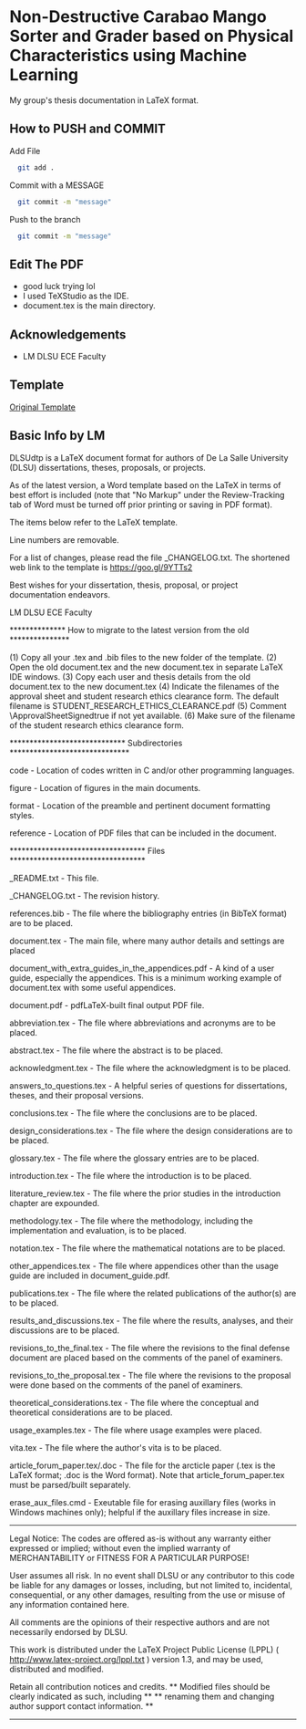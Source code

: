
# Non-Destructive Carabao Mango Sorter and Grader based on Physical Characteristics using Machine Learning

My group's thesis documentation in LaTeX format. 


## How to PUSH and COMMIT
Add File
```bash
  git add .
```
Commit with a MESSAGE
```bash
  git commit -m "message"
```
Push to the branch
```bash
  git commit -m "message"
```

## Edit The PDF

- good luck trying lol
- I used TeXStudio as the IDE.
- document.tex is the main directory.



## Acknowledgements

 - LM DLSU ECE Faculty


## Template

[Original Template](https://goo.gl/9YTTs2)

## Basic Info by LM

DLSUdtp is a LaTeX document format for authors of De La Salle University (DLSU) dissertations, theses, proposals, or projects. 

As of the latest version, a Word template based on the LaTeX in terms of best effort is included (note that "No Markup" under the Review-Tracking tab of Word must be turned off prior printing or saving in PDF format).

The items below refer to the LaTeX template.

Line numbers are removable.

For a list of changes, please read the file _CHANGELOG.txt.  The shortened web link to the template is https://goo.gl/9YTTs2 

Best wishes for your dissertation, thesis, proposal, or project documentation endeavors.

LM
DLSU ECE Faculty

************** How to migrate to the latest version from the old ***************

(1)  Copy all your .tex and .bib files to the new folder of the template.
(2)  Open the old document.tex and the new document.tex in separate LaTeX IDE windows.
(3)  Copy each user and thesis details from the old document.tex to the new document.tex
(4)  Indicate the filenames of the approval sheet and student research ethics clearance form. The default filename is STUDENT_RESEARCH_ETHICS_CLEARANCE.pdf
(5)  Comment \ApprovalSheetSignedtrue if not yet available.
(6)  Make sure of the filename of the student research ethics clearance form.

***************************** Subdirectories ******************************

code      - Location of codes written in C and/or other programming languages.

figure    - Location of figures in the main documents.

format    - Location of the preamble and pertinent document formatting styles.

reference - Location of PDF files that can be included in the document.


********************************** Files **********************************

_README.txt                    - This file.

_CHANGELOG.txt                 - The revision history.

references.bib                 - The file where the bibliography entries (in BibTeX format) are to be placed. 

document.tex                   - The main file, where many author details and settings are placed

document_with_extra_guides_in_the_appendices.pdf - A kind of a user guide, especially the appendices. This is a minimum working example of document.tex with some useful appendices.
  
document.pdf                   - pdfLaTeX-built final output PDF file.

abbreviation.tex               - The file where abbreviations and acronyms are to be placed.

abstract.tex                   - The file where the abstract is to be placed. 

acknowledgment.tex             - The file where the acknowledgment is to be placed.

answers_to_questions.tex       - A helpful series of questions for dissertations, theses, and their proposal versions.

conclusions.tex                - The file where the conclusions are to be placed.

design_considerations.tex      - The file where the design considerations are to be placed.

glossary.tex                   - The file where the glossary entries are to be placed.

introduction.tex               - The file where the introduction is to be placed.

literature_review.tex          - The file where the prior studies in the introduction chapter are expounded.

methodology.tex                - The file where the methodology, including the implementation and evaluation, is to be placed.

notation.tex                   - The file where the mathematical notations are to be placed.

other_appendices.tex           - The file where appendices other than the usage guide are included in document_guide.pdf.

publications.tex               - The file where the related publications of the author(s) are to be placed.

results_and_discussions.tex    - The file where the results, analyses, and their discussions are to be placed.

revisions_to_the_final.tex     - The file where the revisions to the final defense document are placed based on the comments of the panel of examiners.

revisions_to_the_proposal.tex  - The file where the revisions to the proposal were done based on the comments of the panel of examiners.

theoretical_considerations.tex - The file where the conceptual and theoretical considerations are to be placed.

usage_examples.tex             - The file where usage examples were placed.

vita.tex                       - The file where the author's vita is to be placed.

article_forum_paper.tex/.doc   - The file for the arcticle paper (.tex is the LaTeX format; .doc is the Word format). Note that article_forum_paper.tex must be parsed/built separately.

erase_aux_files.cmd			   - Exeutable file for erasing auxillary files (works in Windows machines only); helpful if the auxillary files increase in size.

***************************************************************************
Legal Notice:
The codes are offered as-is without any warranty either expressed or implied; without even the implied warranty of MERCHANTABILITY or FITNESS FOR A PARTICULAR PURPOSE! 

User assumes all risk. In no event shall DLSU or any contributor to this code be liable for any damages or losses, including, but not limited to, incidental, consequential, or any other damages, resulting from the use or misuse of any information contained here.

All comments are the opinions of their respective authors and are not necessarily endorsed by DLSU.

This work is distributed under the LaTeX Project Public License (LPPL) ( http://www.latex-project.org/lppl.txt ) version 1.3, and may be used, distributed and modified. 

Retain all contribution notices and credits.
** Modified files should be clearly indicated as such, including  **
** renaming them and changing author support contact information. **
**************************************************************************

